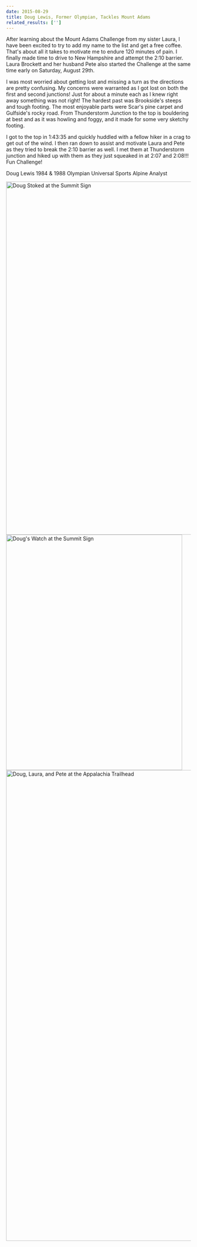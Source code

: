 ```yaml
---
date: 2015-08-29
title: Doug Lewis, Former Olympian, Tackles Mount Adams
related_results: ['']
---
```


<p>After learning about the Mount Adams Challenge from my sister Laura, I have been excited to try to add my name to the list and get a free coffee. That's about all it takes to motivate me to endure 120 minutes of pain. I finally made time to drive to New Hampshire and attempt the 2:10 barrier. Laura Brockett and her husband Pete also started the Challenge at the same time early on Saturday, August 29th.</p>
<p>I was most worried about getting lost and missing a turn as the directions are pretty confusing. My concerns were warranted as I got lost on both the first and second junctions! Just for about a minute each as I knew right away something was not right! The hardest past was Brookside's steeps and tough footing. The most enjoyable parts were Scar's pine carpet and Gulfside's rocky road. From Thunderstorm Junction to the top is bouldering at best and as it was howling and foggy, and it made for some very sketchy footing.</p>
<p>I got to the top in 1:43:35 and quickly huddled with a fellow hiker in a crag to get out of the wind. I then ran down to assist and motivate Laura and Pete as they tried to break the 2:10 barrier as well. I met them at Thunderstorm junction and hiked up with them as they just squeaked in at 2:07 and 2:08!!! Fun Challenge!</p>
<p>Doug Lewis
1984 &amp; 1988 Olympian
Universal Sports Alpine Analyst</p>
<img src="/images/uploads/lewis-summit.jpg" alt="Doug Stoked at the Summit Sign" width="1280" height="960" class="img-fluid">
<img src="/images/uploads/lewis-watch.jpg" alt="Doug's Watch at the Summit Sign" width="480" height="640" class="img-fluid">
<img src="/images/uploads/lewis.jpg" alt="Doug, Laura, and Pete at the Appalachia Trailhead" width="960" height="1280" class="img-fluid">

